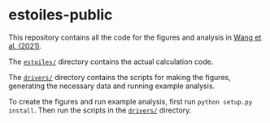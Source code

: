 # estoiles-public
This repository contains all the code for the figures and analysis in [Wang et al. (2021)](https://ui.adsabs.harvard.edu/abs/2021PhRvD.103h4007W/abstract).

The [`estoiles/`](estoiles/) directory contains the actual calculation code. 

The [`drivers/`](drivers/) directory contains the scripts for making the figures, generating the necessary data and running example analysis. 

To create the figures and run example analysis, first run `python setup.py install`. Then run the scripts in the [`drivers/`](drivers/) directory.
